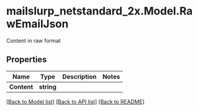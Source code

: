 # mailslurp_netstandard_2x.Model.RawEmailJson
Content in raw format

## Properties

Name | Type | Description | Notes
------------ | ------------- | ------------- | -------------
**Content** | **string** |  | 

[[Back to Model list]](../README#documentation-for-models) [[Back to API list]](../README#documentation-for-api-endpoints) [[Back to README]](../README)

